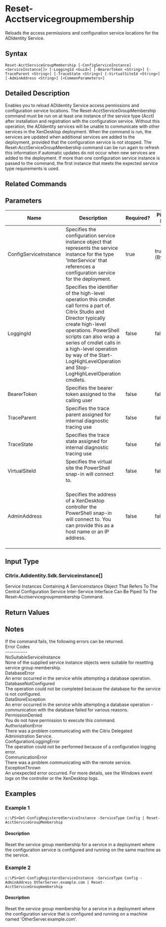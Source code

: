 ﻿
# Reset-Acctservicegroupmembership
Reloads the access permissions and configuration service locations for the ADIdentity Service.
## Syntax

```
Reset-AcctServiceGroupMembership [-ConfigServiceInstance] <ServiceInstance[]> [-LoggingId <Guid>] [-BearerToken <String>] [-TraceParent <String>] [-TraceState <String>] [-VirtualSiteId <String>] [-AdminAddress <String>] [<CommonParameters>]
```

## Detailed Description
Enables you to reload ADIdentity Service access permissions and configuration service locations.  The Reset-AcctServiceGroupMembership command must be run on at least one instance of the service type (Acct) after installation and registration with the configuration service.  Without this operation, the ADIdentity services will be unable to communicate with other services in the XenDesktop deployment.  When the command is run, the services are updated when additional services are added to the deployment, provided that the configuration service is not stopped.  The Reset-AcctServiceGroupMembership command can be run again to refresh this information if automatic updates do not occur when new services are added to the deployment.  If more than one configuration service instance is passed to the command, the first instance that meets the expected service type requirements is used.


## Related Commands

## Parameters
| Name   | Description | Required? | Pipeline Input | Default Value |
| --- | --- | --- | --- | --- |
| ConfigServiceInstance | Specifies the configuration service instance object that represents the service instance for the type 'InterService' that references a configuration service for the deployment. | true | true (ByValue) |  |
| LoggingId | Specifies the identifier of the high-level operation this cmdlet call forms a part of. Citrix Studio and Director typically create high-level operations. PowerShell scripts can also wrap a series of cmdlet calls in a high-level operation by way of the Start-LogHighLevelOperation and Stop-LogHighLevelOperation cmdlets. | false | false |  |
| BearerToken | Specifies the bearer token assigned to the calling user | false | false |  |
| TraceParent | Specifies the trace parent assigned for internal diagnostic tracing use | false | false |  |
| TraceState | Specifies the trace state assigned for internal diagnostic tracing use | false | false |  |
| VirtualSiteId | Specifies the virtual site the PowerShell snap-in will connect to. | false | false |  |
| AdminAddress | Specifies the address of a XenDesktop controller the PowerShell snap-in will connect to. You can provide this as a host name or an IP address. | false | false | Localhost. Once a value is provided by any cmdlet, this value becomes the default. |

## Input Type

### Citrix.Adidentity.Sdk.Serviceinstance\[\]  
Service Instances Containing A Serviceinstance Object That Refers To The Central Configuration Service Inter-Service Interface Can Be Piped To The Reset-Acctservicegroupmembership Command.

## Return Values

### 

## Notes
If the command fails, the following errors can be returned.  
    Error Codes  
    -----------  
    NoSuitableServiceInstance  
        None of the supplied service instance objects were suitable for resetting service group membership.  
    DatabaseError  
        An error occurred in the service while attempting a database operation.  
    DatabaseNotConfigured  
        The operation could not be completed because the database for the service is not configured.  
    DataStoreException  
        An error occurred in the service while attempting a database operation - communication with the database failed for various reasons.  
    PermissionDenied  
        You do not have permission to execute this command.  
    AuthorizationError  
        There was a problem communicating with the Citrix Delegated Administration Service.  
    ConfigurationLoggingError  
        The operation could not be performed because of a configuration logging error.  
    CommunicationError  
        There was a problem communicating with the remote service.  
    ExceptionThrown  
        An unexpected error occurred.  For more details, see the Windows event logs on the controller or the XenDesktop logs.
## Examples

### Example 1

```
c:\PS>Get-ConfigRegisteredServiceInstance -ServiceType Config | Reset-AcctServiceGroupMembership
```

#### Description
Reset the service group membership for a service in a deployment where the configuration service is configured and running on the same machine as the service.
### Example 2

```
c:\PS>Get-ConfigRegisterdServiceInstance -ServiceType Config -AdminAddress OtherServer.example.com | Reset-AcctServiceGroupmembership
```

#### Description
Reset the service group membership for a service in a deployment where the configuration service that is configured and running on a machine named 'OtherServer.example.com'.
